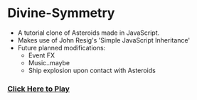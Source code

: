 # Divine-Symmetry

* A tutorial clone of Asteroids made in JavaScript.
* Makes use of John Resig's 'Simple JavaScript Inheritance'
* Future planned modifications:
   - Event FX
   - Music..maybe
   - Ship explosion upon contact with Asteroids
### [Click Here to Play](http://rawgit.com/mcardacci/Divine-Symmetry/master/index.html)


